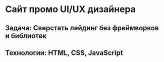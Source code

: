 # Сайт промо UI/UX дизайнера
## Задача: Сверстать лейдинг без фреймворков и библиотек
## Технологии: HTML, CSS, JavaScript

